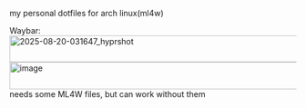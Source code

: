 
my personal dotfiles for arch linux(ml4w)

Waybar:
<img width="1600" height="47" alt="2025-08-20-031647_hyprshot" src="https://github.com/user-attachments/assets/4723faf8-e917-49ee-86aa-d38ba82628db" />
<img width="1600" height="48" alt="image" src="https://github.com/user-attachments/assets/cb8b29a3-3b79-4664-8bee-1979b40c3345" />
needs some ML4W files, but can work without them
